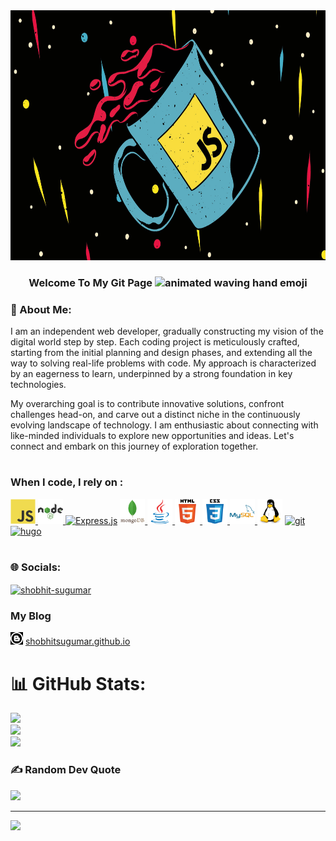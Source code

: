 
<img src="https://github.com/shobhitsugumar/shobhitsugumar/blob/main/64cef349-c269-4b6b-ac2d-a52663fd7905.jpeg" alt="logo" style="height: 400px; width: 1100px">

<h3 align="center">
     Welcome To My Git Page   
     <img src="https://discordemoji.com/assets/emoji/wavegif_1860.gif"
          alt="animated waving hand emoji"
          width="45"
          height="45"
          style="margin-bottom: -10px" />
</h3>

<h3>💫 About Me:</h3>
I am an independent web developer, gradually constructing my vision of the digital world step by step. Each coding project is meticulously crafted, starting from the initial planning and design phases, and extending all the way to solving real-life problems with code. My approach is characterized by an eagerness to learn, underpinned by a strong foundation in key technologies.

My overarching goal is to contribute innovative solutions, confront challenges head-on, and carve out a distinct niche in the continuously evolving landscape of technology. I am enthusiastic about connecting with like-minded individuals to explore new opportunities and ideas. Let's connect and embark on this journey of exploration together.

#
<h3 align="left">When I code, I rely on :</h3>
<p align="left"> <a href="https://www.w3schools.com/css/" target="_blank" rel="noreferrer"><a href="https://developer.mozilla.org/en-US/docs/Web/JavaScript" target="_blank" rel="noreferrer"> <img src="https://raw.githubusercontent.com/devicons/devicon/master/icons/javascript/javascript-original.svg" alt="javascript" width="40" height="40"/>    <img src="https://raw.githubusercontent.com/devicons/devicon/master/icons/nodejs/nodejs-original-wordmark.svg" alt="nodejs" width="40" height="40"/> </a> <a href="https://expressjs.com/" target="_blank"><img src="https://img.shields.io/badge/express.js-%23404d59.svg?style=flat&logo=express&logoColor=%2361DAFB" alt="Express.js"></a> <a href="https://www.mongodb.com/" target="_blank" rel="noreferrer"> <img src="https://raw.githubusercontent.com/devicons/devicon/master/icons/mongodb/mongodb-original-wordmark.svg" alt="mongodb" width="40" height="40"/> </a> <a href="https://www.java.com" target="_blank" rel="noreferrer"> <img src="https://raw.githubusercontent.com/devicons/devicon/master/icons/java/java-original.svg" alt="java" width="40" height="40"/> </a>  <a href="https://www.w3.org/html/" target="_blank" rel="noreferrer"> <img src="https://raw.githubusercontent.com/devicons/devicon/master/icons/html5/html5-original-wordmark.svg" alt="html5" width="40" height="40"/>  <a href="https://www.w3schools.com/css/" target="_blank" rel="noreferrer"> <img src="https://raw.githubusercontent.com/devicons/devicon/master/icons/css3/css3-original-wordmark.svg" alt="css3" width="40" height="40"/> </a> <a href="https://www.mysql.com/" target="_blank" rel="noreferrer"> <img src="https://raw.githubusercontent.com/devicons/devicon/master/icons/mysql/mysql-original-wordmark.svg" alt="mysql" width="40" height="40"/> </a> <img src="https://raw.githubusercontent.com/devicons/devicon/master/icons/linux/linux-original.svg" alt="linux" width="40" height="40"/> </a> <a href="https://git-scm.com/" target="_blank" rel="noreferrer"> <img src="https://www.vectorlogo.zone/logos/git-scm/git-scm-icon.svg" alt="git" width="40" height="40"/> </a> <a href="https://gohugo.io/" target="_blank" rel="noreferrer"> <img src="https://api.iconify.design/logos-hugo.svg" alt="hugo" width="40" height="40"/> </a> 
</p>

#
 <h3>🌐 Socials:</h3>
 
<a href="https://linkedin.com/in/shobhit-sugumar" target="blank"><img align="center" src="https://raw.githubusercontent.com/rahuldkjain/github-profile-readme-generator/master/src/images/icons/Social/linked-in-alt.svg" alt="shobhit-sugumar" height="20" width="30" /></a>

<h3>My Blog</h3>
<a href=https://shobhitsugumar.github.io/><img src="https://github.com/shobhitsugumar/shobhitsugumar/blob/main/images.png" alt="blog" width="20" height="20"/></a>  <a href="https://shobhitsugumar.github.io/"> shobhitsugumar.github.io</a>

#


# 📊 GitHub Stats:
![](https://github-readme-stats.vercel.app/api?username=shobhitsugumar&theme=radical&hide_border=false&include_all_commits=false&count_private=false)<br/>
![](https://github-readme-streak-stats.herokuapp.com/?user=shobhitsugumar&theme=radical&hide_border=false)<br/>
![](https://github-readme-stats.vercel.app/api/top-langs/?username=shobhitsugumar&theme=radical&hide_border=false&include_all_commits=false&count_private=false&layout=compact)

### ✍️ Random Dev Quote
![](https://quotes-github-readme.vercel.app/api?type=horizontal&theme=radical)

---
[![](https://visitcount.itsvg.in/api?id=shobhitsugumar&icon=0&color=0)](https://visitcount.itsvg.in)


